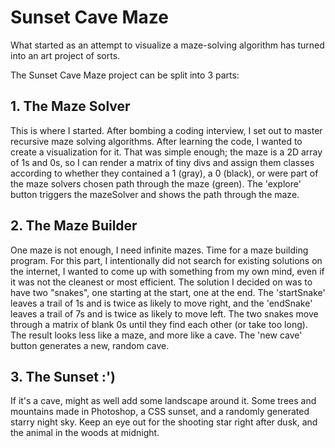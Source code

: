 # Sunset Cave Maze

What started as an attempt to visualize a maze-solving algorithm has turned into an art project of sorts.

The Sunset Cave Maze project can be split into 3 parts:

## 1. The Maze Solver

This is where I started. After bombing a coding interview, I set out to master recursive maze solving algorithms. After learning the code, I wanted to create a visualization for it. That was simple enough; the maze is a 2D array of 1s and 0s, so I can render a matrix of tiny divs and assign them classes according to whether they contained a 1 (gray), a 0 (black), or were part of the maze solvers chosen path through the maze (green). The 'explore' button triggers the mazeSolver and shows the path through the maze.

## 2. The Maze Builder

One maze is not enough, I need infinite mazes. Time for a maze building program. For this part, I intentionally did not search for existing solutions on the internet, I wanted to come up with something from my own mind, even if it was not the cleanest or most efficient. The solution I decided on was to have two "snakes", one starting at the start, one at the end. The 'startSnake' leaves a trail of 1s and is twice as likely to move right, and the 'endSnake' leaves a trail of 7s and is twice as likely to move left. The two snakes move through a matrix of blank 0s until they find each other (or take too long). The result looks less like a maze, and more like a cave. The 'new cave' button generates a new, random cave.

## 3. The Sunset :')

If it's a cave, might as well add some landscape around it. Some trees and mountains made in Photoshop, a CSS sunset, and a randomly generated starry night sky. Keep an eye out for the shooting star right after dusk, and the animal in the woods at midnight.
